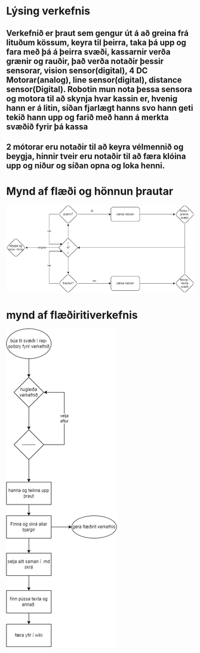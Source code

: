 # Lýsing verkefnis

## Verkefnið er þraut sem gengur út á að greina frá lituðum kössum, keyra til þeirra, taka þá upp og fara með þá á þeirra svæði, kassarnir verða grænir og rauðir, það verða notaðir þessir sensorar, vision sensor(digital), 4 DC Motorar(analog), line sensor(digital), distance sensor(Digital). Robotin mun nota þessa sensora og motora til að skynja hvar kassin er, hvenig hann er á litin, síðan fjarlægt hanns svo hann geti tekið hann upp og farið með hann á merkta svæðið fyrir þá kassa
## 2 mótorar eru notaðir til að keyra vélmennið og beygja, hinnir tveir eru notaðir til að færa klóina upp og niður og síðan opna og loka henni.
# Mynd af flæði og hönnun þrautar
![mynd af flæðiriti og hönnun brautar](https://github.com/fannarfent/Robo/blob/main/lokaverk/lokaverk.png)
# mynd af flæðiritiverkefnis
![mynd af flæðiriti og hönnun brautar](https://github.com/fannarfent/Robo/blob/main/lokaverk/fl%C3%A6%C3%B0i%20lokaverk.drawio.png)

